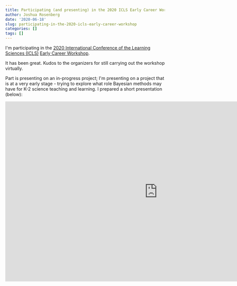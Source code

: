 ```yaml
---
title: Participating (and presenting) in the 2020 ICLS Early Career Workshop
author: Joshua Rosenberg
date: '2020-06-18'
slug: participating-in-the-2020-icls-early-career-workshop
categories: []
tags: []
---
```


I'm participating in the [2020 International Conference of the Learning Sciences 
(ICLS)](https://icls2020.org) [Early Career Workshop](https://icls2020.org/apply-for-special-workshops/). 

It has been great. Kudos to the organizers for still carrying out the workshop virtually.

Part is presenting on an in-progress project; I'm presenting on a project that is
at a very early stage - trying to explore what role Bayesian methods may have for
K-2 science teaching and learning. I prepared a short presentation (below):

<iframe src="https://docs.google.com/presentation/d/e/2PACX-1vQvWQpTUmXXfOJqFgI4DoxCqI5C_B5uzJmMVV9qa-keHOUD6hAC3gzDNRBACW44FXU-JB7C0UorWgy8/embed?start=false&loop=false&delayms=3000" frameborder="0" width="960" height="569" allowfullscreen="true" mozallowfullscreen="true" webkitallowfullscreen="true"></iframe>
